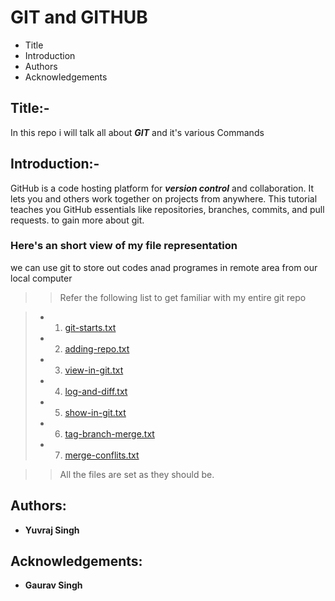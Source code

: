 # GIT and GITHUB
 
 - Title
 - Introduction 
 - Authors
 - Acknowledgements

## Title:-

  In this repo i will talk all about ***GIT*** and it's various Commands

## Introduction:-

GitHub is a code hosting platform for ***version control*** and collaboration. It lets you and others work together on projects from anywhere. This tutorial teaches you GitHub essentials like repositories, branches, commits, and pull requests.
to gain more about git.

### Here's an short view of my file representation 

   we can use git to store out codes anad programes in remote area from our local computer

>> Refer the following list to get familiar with my entire git repo

> - 1. [git-starts.txt](https://github.com/YuweAEC/learning-git/blob/master/git-Starts.txt)
> - 2. [adding-repo.txt](https://github.com/YuweAEC/learning-git/blob/master/adding-repo.txt)
> - 3. [view-in-git.txt](https://github.com/YuweAEC/learning-git/blob/master/view-in-git.txt)
> - 4. [log-and-diff.txt](https://github.com/YuweAEC/learning-git/blob/master/log-and-diff.txt)
> - 5. [show-in-git.txt](https://github.com/YuweAEC/learning-git/blob/master/show-in-git.txt)
> - 6. [tag-branch-merge.txt](https://github.com/YuweAEC/learning-git/blob/master/tag-branch-merge.txt)
> - 7. [merge-conflits.txt](https://github.com/YuweAEC/learning-git/blob/master/merge-conflits.txt)

>> All the files are set as they should be. 

## Authors:

 - **Yuvraj Singh**

## Acknowledgements:

 - **Gaurav Singh**

